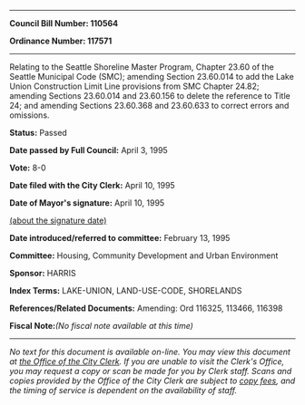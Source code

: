 

********

**Council Bill Number: 110564**
   
**Ordinance Number: 117571**
********

 Relating to the Seattle Shoreline Master Program, Chapter 23.60 of the Seattle Municipal Code (SMC); amending Section 23.60.014 to add the Lake Union Construction Limit Line provisions from SMC Chapter 24.82; amending Sections 23.60.014 and 23.60.156 to delete the reference to Title 24; and amending Sections 23.60.368 and 23.60.633 to correct errors and omissions.

**Status:** Passed
   
**Date passed by Full Council:** April 3, 1995
   
**Vote:** 8-0
   
**Date filed with the City Clerk:** April 10, 1995
   
**Date of Mayor's signature:** April 10, 1995
   
[(about the signature date)](/~public/approvaldate.htm)
   
   
   
**Date introduced/referred to committee:** February 13, 1995
   
**Committee:** Housing, Community Development and Urban Environment
   
**Sponsor:** HARRIS
   
   
**Index Terms:** LAKE-UNION, LAND-USE-CODE, SHORELANDS

**References/Related Documents:** Amending: Ord 116325, 113466, 116398

**Fiscal Note:**_(No fiscal note available at this time)_
********

_No text for this document is available on-line. You may view this document at [the Office of the City Clerk](http://www.seattle.gov/leg/clerk/contactUs.htm). If you are unable to visit the Clerk's Office, you may request a copy or scan be made for you by Clerk staff. Scans and copies provided by the Office of the City Clerk are subject to [copy fees](http://clerk.seattle.gov/~public/clerkfees.htm), and the timing of service is dependent on the availability of staff._

